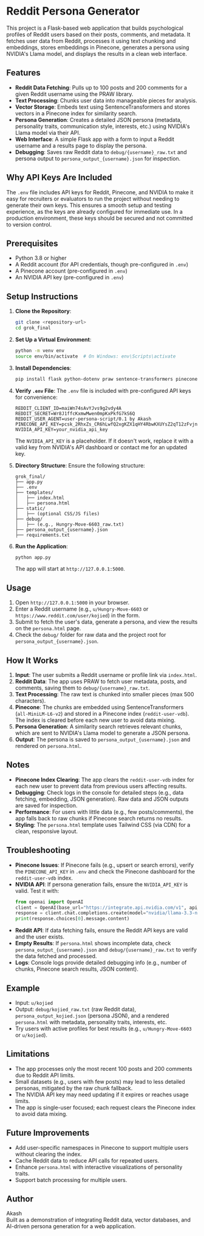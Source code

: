 # Reddit Persona Generator

This project is a Flask-based web application that builds psychological profiles of Reddit users based on their posts, comments, and metadata. It fetches user data from Reddit, processes it using text chunking and embeddings, stores embeddings in Pinecone, generates a persona using NVIDIA's Llama model, and displays the results in a clean web interface.

## Features
- **Reddit Data Fetching**: Pulls up to 100 posts and 200 comments for a given Reddit username using the PRAW library.
- **Text Processing**: Chunks user data into manageable pieces for analysis.
- **Vector Storage**: Embeds text using SentenceTransformers and stores vectors in a Pinecone index for similarity search.
- **Persona Generation**: Creates a detailed JSON persona (metadata, personality traits, communication style, interests, etc.) using NVIDIA's Llama model via their API.
- **Web Interface**: A simple Flask app with a form to input a Reddit username and a results page to display the persona.
- **Debugging**: Saves raw Reddit data to `debug/{username}_raw.txt` and persona output to `persona_output_{username}.json` for inspection.

## Why API Keys Are Included
The `.env` file includes API keys for Reddit, Pinecone, and NVIDIA to make it easy for recruiters or evaluators to run the project without needing to generate their own keys. This ensures a smooth setup and testing experience, as the keys are already configured for immediate use. In a production environment, these keys should be secured and not committed to version control.

## Prerequisites
- Python 3.8 or higher
- A Reddit account (for API credentials, though pre-configured in `.env`)
- A Pinecone account (pre-configured in `.env`)
- An NVIDIA API key (pre-configured in `.env`)

## Setup Instructions
1. **Clone the Repository**:
   ```bash
   git clone <repository-url>
   cd grok_final
   ```

2. **Set Up a Virtual Environment**:
   ```bash
   python -m venv env
   source env/bin/activate  # On Windows: env\Scripts\activate
   ```

3. **Install Dependencies**:
   ```bash
   pip install flask python-dotenv praw sentence-transformers pinecone-client openai requests
   ```

4. **Verify `.env` File**:
   The `.env` file is included with pre-configured API keys for convenience:
   ```
   REDDIT_CLIENT_ID=maiWn74sAvYJvs9g2vdy4A
   REDDIT_SECRET=Wr8J1ffcKxmwMwen0mpKxPkfG7kS6Q
   REDDIT_USER_AGENT=user-persona-script/0.1 by Akash
   PINECONE_API_KEY=pcsk_2RhxZs_CR6hLwfQ2xgKZX1qHY4RbwKXUYsZ2qT12zFvjnuSDoLxtdNZzdCpf4n2Q16bbJE
   NVIDIA_API_KEY=your_nvidia_api_key
   ```
   The `NVIDIA_API_KEY` is a placeholder. If it doesn't work, replace it with a valid key from NVIDIA's API dashboard or contact me for an updated key.

5. **Directory Structure**:
   Ensure the following structure:
   ```
   grok_final/
   ├── app.py
   ├── .env
   ├── templates/
   │   ├── index.html
   │   ├── persona.html
   ├── static/
   │   ├── (optional CSS/JS files)
   ├── debug/
   │   ├── (e.g., Hungry-Move-6603_raw.txt)
   ├── persona_output_{username}.json
   ├── requirements.txt
   ```

6. **Run the Application**:
   ```bash
   python app.py
   ```
   The app will start at `http://127.0.0.1:5000`.

## Usage
1. Open `http://127.0.0.1:5000` in your browser.
2. Enter a Reddit username (e.g., `u/Hungry-Move-6603` or `https://www.reddit.com/user/kojied`) in the form.
3. Submit to fetch the user's data, generate a persona, and view the results on the `persona.html` page.
4. Check the `debug/` folder for raw data and the project root for `persona_output_{username}.json`.

## How It Works
1. **Input**: The user submits a Reddit username or profile link via `index.html`.
2. **Reddit Data**: The app uses PRAW to fetch user metadata, posts, and comments, saving them to `debug/{username}_raw.txt`.
3. **Text Processing**: The raw text is chunked into smaller pieces (max 500 characters).
4. **Pinecone**: The chunks are embedded using SentenceTransformers (`all-MiniLM-L6-v2`) and stored in a Pinecone index (`reddit-user-vdb`). The index is cleared before each new user to avoid data mixing.
5. **Persona Generation**: A similarity search retrieves relevant chunks, which are sent to NVIDIA's Llama model to generate a JSON persona.
6. **Output**: The persona is saved to `persona_output_{username}.json` and rendered on `persona.html`.

## Notes
- **Pinecone Index Clearing**: The app clears the `reddit-user-vdb` index for each new user to prevent data from previous users affecting results.
- **Debugging**: Check logs in the console for detailed steps (e.g., data fetching, embedding, JSON generation). Raw data and JSON outputs are saved for inspection.
- **Performance**: For users with little data (e.g., few posts/comments), the app falls back to raw chunks if Pinecone search returns no results.
- **Styling**: The `persona.html` template uses Tailwind CSS (via CDN) for a clean, responsive layout.

## Troubleshooting
- **Pinecone Issues**: If Pinecone fails (e.g., upsert or search errors), verify the `PINECONE_API_KEY` in `.env` and check the Pinecone dashboard for the `reddit-user-vdb` index.
- **NVIDIA API**: If persona generation fails, ensure the `NVIDIA_API_KEY` is valid. Test it with:
  ```python
  from openai import OpenAI
  client = OpenAI(base_url="https://integrate.api.nvidia.com/v1", api_key="your_nvidia_api_key")
  response = client.chat.completions.create(model="nvidia/llama-3.3-nemotron-super-49b-v1", messages=[{"role": "user", "content": "Test"}])
  print(response.choices[0].message.content)
  ```
- **Reddit API**: If data fetching fails, ensure the Reddit API keys are valid and the user exists.
- **Empty Results**: If `persona.html` shows incomplete data, check `persona_output_{username}.json` and `debug/{username}_raw.txt` to verify the data fetched and processed.
- **Logs**: Console logs provide detailed debugging info (e.g., number of chunks, Pinecone search results, JSON content).

## Example
- Input: `u/kojied`
- Output: `debug/kojied_raw.txt` (raw Reddit data), `persona_output_kojied.json` (persona JSON), and a rendered `persona.html` with metadata, personality traits, interests, etc.
- Try users with active profiles for best results (e.g., `u/Hungry-Move-6603` or `u/kojied`).

## Limitations
- The app processes only the most recent 100 posts and 200 comments due to Reddit API limits.
- Small datasets (e.g., users with few posts) may lead to less detailed personas, mitigated by the raw chunk fallback.
- The NVIDIA API key may need updating if it expires or reaches usage limits.
- The app is single-user focused; each request clears the Pinecone index to avoid data mixing.

## Future Improvements
- Add user-specific namespaces in Pinecone to support multiple users without clearing the index.
- Cache Reddit data to reduce API calls for repeated users.
- Enhance `persona.html` with interactive visualizations of personality traits.
- Support batch processing for multiple users.

## Author
Akash  
Built as a demonstration of integrating Reddit data, vector databases, and AI-driven persona generation for a web application.